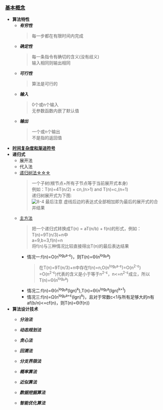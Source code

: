 ### [基本概念](https://www.bilibili.com/video/av7134874/?p=6)
  + **算法特性**
    + ***有穷性***
      > 每一步都在有限时间内完成
    + ***确定性***
      > 每一条指令有确切的含义(没有歧义)<br>
        输入相同则输出相同
    + ***可行性***
      > 算法是可行的<br>
    + ***输入***
      > 0个或n个输入<br>
        无参数函数内嵌了默认值
    + ***输出***
      > 一个或n个输出<br>
        不是指的返回值
  + [**时间复杂度和渐进符号**](https://github.com/flysafely/Software-Design-Engineer-Note/blob/master/%E7%AC%AC%E5%85%AB%E7%AB%A0-%E7%AE%97%E6%B3%95%E8%AE%BE%E8%AE%A1%E4%B8%8E%E5%88%86%E6%9E%90/8.*.1-%E6%97%B6%E9%97%B4%E5%A4%8D%E6%9D%82%E5%BA%A6.md)
  + **递归式**
    + 展开法
    + 代入法
    + [递归树法☆☆☆](https://www.cnblogs.com/aademeng/articles/7044312.html)
      > 一个子树(根节点+所有子节点等于当前展开式本身)<br>
        例如：T(n)=4T(n/2) + cn,(n>1) and T(n)=c,(n=1)<br>
        递归树展开式为下图:<br>
      ![8-4](https://github.com/flysafely/Software-Design-Engineer-Note/blob/master/%E7%AC%AC%E5%85%AB%E7%AB%A0-%E7%AE%97%E6%B3%95%E8%AE%BE%E8%AE%A1%E4%B8%8E%E5%88%86%E6%9E%90/%E6%9C%AC%E7%AB%A0%E5%9B%BE%E7%A4%BA/8-4.png)
      > 最后注意 虚线后边的表达式全部相加即为最后的展开式的合并结果
    + [主方法](https://www.jianshu.com/p/d6b94dac001d)
      > 把一个递归式转换成T(n) = aT(n/b) + f(n)的形式，例如：T(n)=9T(n/3)+n中<br>
        a=9,b=3,f(n)=n<br>
        将f(n)与三种情况比较直接得出T(n)的最后表达结果
      + 情况一:f(n)=O(n<sup>log<sub>b</sub>a-ε</sup>)，则T(n)=Θ(n<sup>log<sub>b</sub>a</sup>)
        > 在T(n)=9T(n/3)+n中存在f(n)=n,O(n<sup>log<sub>b</sub>a-ε</sup>)=O(n<sup>2-ε</sup>)<br>
          =O(n<sup>2-ε</sup>)代表的含义是小于等于n<sup>2-ε</sup>，n<=n<sup>2-ε</sup>成立，所以T(n)=Θ(n<sup>log<sub>b</sub>a</sup>)
      + 情况二:f(n)=Θ(n<sup>log<sub>b</sub>a</sup>(lgn)<sup>k</sup>),T(n)=Θ(n<sup>log<sub>b</sub>a</sup>(lgn)<sup>k+1</sup>)
      + 情况三:f(n)=Ω(n<sup>log<sub>b</sub>a+ε</sup>(lgn)<sup>k</sup>)，且对于常数c<1与所有足够大的n有af(b/n)<=cf(n)，则T(n)=Θ(f(n))
  + **算法设计技术**
    + ***分治法***
    
    + ***动态规划法***
    
    + ***贪心法***
    
    + ***回溯法***
    
    + ***分支界限法***
    
    + ***概率算法***
    
    + ***近似算法***
    + ***数据挖掘算法***
    + ***智能优化算法***
